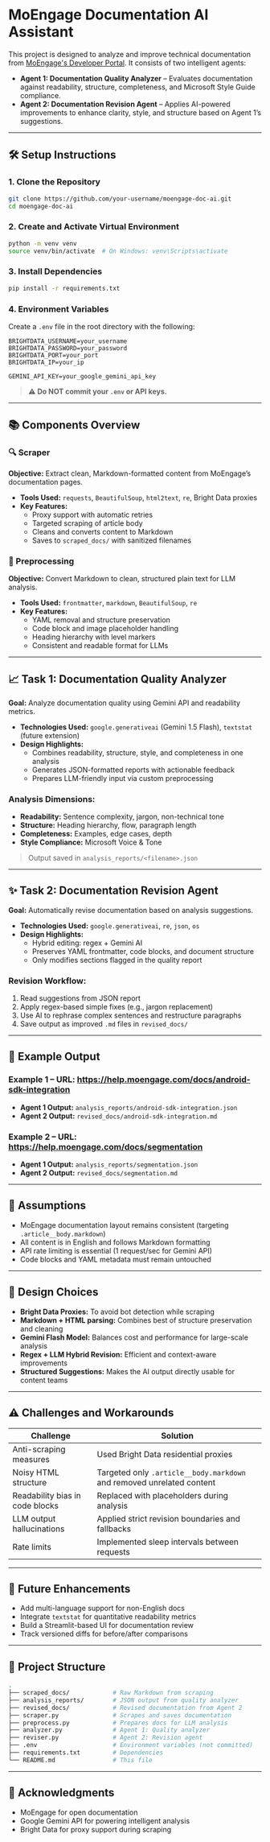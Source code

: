 # MoEngage Documentation AI Assistant

This project is designed to analyze and improve technical documentation from [MoEngage's Developer Portal](https://help.moengage.com). It consists of two intelligent agents:

- **Agent 1: Documentation Quality Analyzer** – Evaluates documentation against readability, structure, completeness, and Microsoft Style Guide compliance.
- **Agent 2: Documentation Revision Agent** – Applies AI-powered improvements to enhance clarity, style, and structure based on Agent 1’s suggestions.

---

## 🛠 Setup Instructions

### 1. Clone the Repository
```bash
git clone https://github.com/your-username/moengage-doc-ai.git
cd moengage-doc-ai
```

### 2. Create and Activate Virtual Environment
```bash
python -m venv venv
source venv/bin/activate  # On Windows: venv\Scripts\activate
```

### 3. Install Dependencies
```bash
pip install -r requirements.txt
```

### 4. Environment Variables
Create a `.env` file in the root directory with the following:
```env
BRIGHTDATA_USERNAME=your_username
BRIGHTDATA_PASSWORD=your_password
BRIGHTDATA_PORT=your_port
BRIGHTDATA_IP=your_ip

GEMINI_API_KEY=your_google_gemini_api_key
```

> **⚠️ Do NOT commit your `.env` or API keys.**

---

## 📚 Components Overview

### 🔍 Scraper
**Objective:** Extract clean, Markdown-formatted content from MoEngage’s documentation pages.

- **Tools Used:** `requests`, `BeautifulSoup`, `html2text`, `re`, Bright Data proxies
- **Key Features:**
  - Proxy support with automatic retries
  - Targeted scraping of article body
  - Cleans and converts content to Markdown
  - Saves to `scraped_docs/` with sanitized filenames

### 🧹 Preprocessing
**Objective:** Convert Markdown to clean, structured plain text for LLM analysis.

- **Tools Used:** `frontmatter`, `markdown`, `BeautifulSoup`, `re`
- **Key Features:**
  - YAML removal and structure preservation
  - Code block and image placeholder handling
  - Heading hierarchy with level markers
  - Consistent and readable format for LLMs

---

## 📈 Task 1: Documentation Quality Analyzer

**Goal:** Analyze documentation quality using Gemini API and readability metrics.

- **Technologies Used:** `google.generativeai` (Gemini 1.5 Flash), `textstat` (future extension)
- **Design Highlights:**
  - Combines readability, structure, style, and completeness in one analysis
  - Generates JSON-formatted reports with actionable feedback
  - Prepares LLM-friendly input via custom preprocessing

### Analysis Dimensions:
- **Readability:** Sentence complexity, jargon, non-technical tone
- **Structure:** Heading hierarchy, flow, paragraph length
- **Completeness:** Examples, edge cases, depth
- **Style Compliance:** Microsoft Voice & Tone

> Output saved in `analysis_reports/<filename>.json`

---

## ✨ Task 2: Documentation Revision Agent

**Goal:** Automatically revise documentation based on analysis suggestions.

- **Technologies Used:** `google.generativeai`, `re`, `json`, `os`
- **Design Highlights:**
  - Hybrid editing: regex + Gemini AI
  - Preserves YAML frontmatter, code blocks, and document structure
  - Only modifies sections flagged in the quality report

### Revision Workflow:
1. Read suggestions from JSON report
2. Apply regex-based simple fixes (e.g., jargon replacement)
3. Use AI to rephrase complex sentences and restructure paragraphs
4. Save output as improved `.md` files in `revised_docs/`

---

## 📄 Example Output

### Example 1 – URL: https://help.moengage.com/docs/android-sdk-integration
- **Agent 1 Output:** `analysis_reports/android-sdk-integration.json`
- **Agent 2 Output:** `revised_docs/android-sdk-integration.md`

### Example 2 – URL: https://help.moengage.com/docs/segmentation
- **Agent 1 Output:** `analysis_reports/segmentation.json`
- **Agent 2 Output:** `revised_docs/segmentation.md`

---

## 📌 Assumptions

- MoEngage documentation layout remains consistent (targeting `.article__body.markdown`)
- All content is in English and follows Markdown formatting
- API rate limiting is essential (1 request/sec for Gemini API)
- Code blocks and YAML metadata must remain untouched

---

## 🧠 Design Choices

- **Bright Data Proxies:** To avoid bot detection while scraping
- **Markdown + HTML parsing:** Combines best of structure preservation and cleaning
- **Gemini Flash Model:** Balances cost and performance for large-scale analysis
- **Regex + LLM Hybrid Revision:** Efficient and context-aware improvements
- **Structured Suggestions:** Makes the AI output directly usable for content teams

---

## ⚠️ Challenges and Workarounds

| Challenge | Solution |
|----------|----------|
| Anti-scraping measures | Used Bright Data residential proxies |
| Noisy HTML structure | Targeted only `.article__body.markdown` and removed unrelated content |
| Readability bias in code blocks | Replaced with placeholders during analysis |
| LLM output hallucinations | Applied strict revision boundaries and fallbacks |
| Rate limits | Implemented sleep intervals between requests |

---

## 🚀 Future Enhancements

- Add multi-language support for non-English docs
- Integrate `textstat` for quantitative readability metrics
- Build a Streamlit-based UI for documentation review
- Track versioned diffs for before/after comparisons

---

## 📂 Project Structure

```bash
.
├── scraped_docs/            # Raw Markdown from scraping
├── analysis_reports/        # JSON output from quality analyzer
├── revised_docs/            # Revised documentation from Agent 2
├── scraper.py               # Scrapes and saves documentation
├── preprocess.py            # Prepares docs for LLM analysis
├── analyzer.py              # Agent 1: Quality analyzer
├── reviser.py               # Agent 2: Revision agent
├── .env                     # Environment variables (not committed)
├── requirements.txt         # Dependencies
└── README.md                # This file
```

---

## 🤝 Acknowledgments

- MoEngage for open documentation
- Google Gemini API for powering intelligent analysis
- Bright Data for proxy support during scraping
